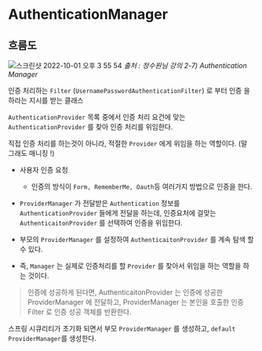 # AuthenticationManager

## 흐름도

![스크린샷 2022-10-01 오후 3 55 54](https://user-images.githubusercontent.com/74750901/193397654-cfe948ba-69eb-4e57-88f9-3811ab8b2aad.png)
<i>출처 : 정수원님 강의 2-7) Authentication Manager </i>

인증 처리하는 `Filter` (`UsernamePasswordAuthenticationFilter`) 로 부터 인증 을 하라는 지시를 받는 클래스

`AuthenticationProvider` 목록 중에서 인증 처리 요건에 맞는 `AuthenticationProvider` 를 찾아 인증 처리를 위임한다.

직접 인증 처리를 하는것이 아니라, 적절한 `Provider` 에게 위임을 하는 역할이다. (말 그래도 매니징 !)

- 사용자 인증 요청

    - 인증의 방식이 ` Form, RememberMe, Oauth `등 여러가지 방법으로 인증을 한다.

- `ProviderManager` 가 전달받은 `Authentication` 정보를 `AuthenticationProvider` 들에게 전달을 하는데, 인증요처에 걸맞는 `AuthenticaitonProvider` 를 선택하여 인증을 위임한다.


- 부모의 `ProviderManager` 를 설정하여 `AuthenticaitonProvider` 를 계속 탐색 할 수 있다. 


- 즉, `Manager` 는 실제로 인증처리를 할 `Provider` 를 찾아서 위임을 하는 역할을 하는 것이다. 

> 인증에 성공하게 된다면, AuthenticaitonProvider 는 인증에 성공한 ProviderManager 에 전달하고, ProviderManager 는 본인을 호출한 인증 Filter 로 인증 성공 객체를 반환한다.


스프링 시큐리티가 초기화 되면서 부모 `ProviderManager` 를 생성하고, `default ProviderManager`를 생성한다. 






